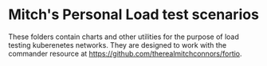 # Mitch's Personal Load test scenarios

These folders contain charts and other utilities for the purpose of load testing kuberenetes networks.  They are designed to work with the commander resource at https://github.com/therealmitchconnors/fortio.